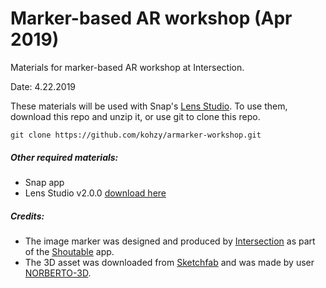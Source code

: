 # Marker-based AR workshop (Apr 2019)

Materials for marker-based AR workshop at Intersection.

Date: 4.22.2019

These materials will be used with Snap's [Lens Studio](https://lensstudio.snapchat.com/). To use them, download this repo and unzip it, or use git to clone this repo.

```git clone https://github.com/kohzy/armarker-workshop.git```

##### Other required materials:
* Snap app
* Lens Studio v2.0.0 [download here](https://lensstudio.snapchat.com/download/)

##### Credits:
* The image marker was designed and produced by [Intersection](https://www.intersection.com/) as part of the [Shoutable](https://www.shoutable.app/index.html) app. 
* The 3D asset was downloaded from [Sketchfab](https://sketchfab.com) and was made by user [NORBERTO-3D](https://sketchfab.com/norberto3d).
